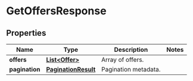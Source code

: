 

# GetOffersResponse


## Properties

| Name | Type | Description | Notes |
|------------ | ------------- | ------------- | -------------|
|**offers** | [**List&lt;Offer&gt;**](Offer.md) | Array of offers. |  |
|**pagination** | [**PaginationResult**](PaginationResult.md) | Pagination metadata. |  |



